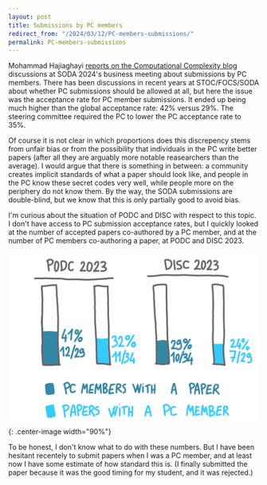 ```yaml
---
layout: post
title: Submissions by PC members
redirect_from: "/2024/03/12/PC-members-submissions/"
permalink: PC-members-submissions
---
```


Mohammad Hajiaghayi 
[reports on the Computational Complexity blog](https://blog.computationalcomplexity.org/2024/01/guest-post-by-mohammad-hajiaghayi-on.html) 
discussions at SODA 2024's business meeting about submissions by PC members. 
There has been discussions in recent years at STOC/FOCS/SODA about whether
PC submissions should be allowed at all, but here the issue was 
the acceptance rate for PC member submissions. It ended up being much 
higher than the global acceptance rate: 42% versus 29%. The steering 
committee required the PC to lower the PC acceptance rate to 35%. 

Of course it is not clear in which proportions does this discrepency stems 
from unfair bias or from the possibility that individuals in the PC write 
better papers (after all they are arguably more notable reasearchers than 
the average).
I would argue that there is something in between: a community creates 
implicit standards of what a paper should look like, and people in the PC know 
these secret codes very well, while people more on the periphery do not 
know them. By the way, the SODA submissions are double-blind, but we know 
that this is only partially good to avoid bias.

I'm curious about the situation of PODC and DISC with respect to 
this topic. I don't have access to PC submission acceptance rates, but I 
quickly looked at the number of accepted papers co-authored by a PC member,
and at the number of PC members co-authoring a paper, at PODC and DISC 2023. 

![](../assets/PC-submissions.png){: .center-image width="90%"}

To be honest, I don't know what to do with these numbers. But I have been 
hesitant recentely to submit papers when I was a PC member, and at least 
now I have some estimate of how standard this is. (I finally submitted the 
paper because it was the good timing for my student, and it was rejected.)



